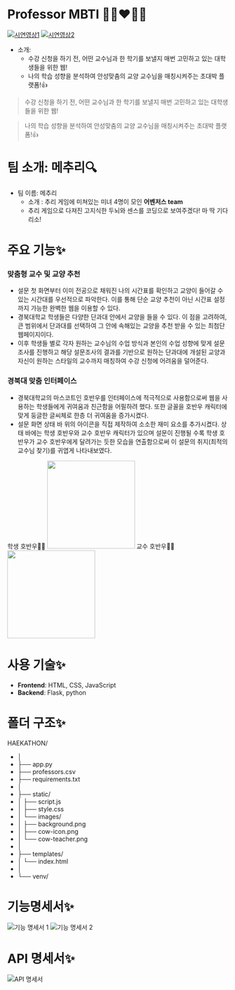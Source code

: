 # Professor MBTI 👨‍🏫❤️👨‍🎓
[![시연영상1](https://youtu.be/-TiD1mgdRWs)](https://youtu.be/-TiD1mgdRWs)
[![시연영상2](https://youtu.be/PFzEkf0s82E)](https://youtu.be/PFzEkf0s82E)
- 소개:
    - 수강 신청을 하기 전, 어떤 교수님과 한 학기를 보낼지 매번 고민하고 있는 대학생들을 위한 웹!
    - 나의 학습 성향을 분석하여 안성맞춤의 교양 교수님을 매칭시켜주는 초대박 플랫폼!👍
> 수강 신청을 하기 전, 어떤 교수님과 한 학기를 보낼지 매번 고민하고 있는 대학생들을 위한 웹!
> 

> 나의 학습 성향을 분석하여 안성맞춤의 교양 교수님을 매칭시켜주는 초대박 플랫폼!👍
> 

# 팀 소개: 메추리🔍

- 팀 이름: 메추리
    - 소개 : 추리 게임에 미쳐있는 미녀 4명이 모인 **어벤저스 team**
    - 추리 게임으로 다져진 고지식한 두뇌와  센스를 코딩으로 보여주겠다! 마 딱 기다리소!

# 주요 기능✨

### 맞춤형 교수 및 교양 추천

- 설문 첫 화면부터 이미 전공으로 채워진 나의 시간표를 확인하고 교양이 들어갈 수 있는 시간대를 우선적으로 파악한다. 이를 통해 단순 교양 추천이 아닌 시간표 설정까지 가능한 완벽한 웹을 이용할 수 있다.
- 경북대학교 학생들은 다양한 단과대 안에서 교양을 들을 수 있다. 이 점을 고려하여, 큰 범위에서 단과대를 선택하여 그 안에 속해있는 교양을 추천 받을 수 있는 최첨단 웹페이지이다.
- 이후 학생들 별로 각자 원하는 교수님의 수업 방식과 본인의 수업 성향에 맞게 설문조사를 진행하고 해당 설문조사의 결과를 기반으로 원하는 단과대에 개설된 교양과 자신이 원하는 스타일의 교수까지 매칭하여 수강 신청에 어려움을 덜어준다.

### 경북대 맞춤 인터페이스

- 경북대학교의 마스코트인 호반우를 인터페이스에 적극적으로 사용함으로써 웹을 사용하는 학생들에게 귀여움과 친근함을 어필하려 했다. 또한 글꼴을 호반우 캐릭터에 맞게 둥글한 글씨체로 한층 더 귀여움을 증가시켰다.
- 설문 화면 상태 바 위의 아이콘을 직접 제작하여 소소한 재미 요소를 추가시켰다. 상태 바에는 학생 호반우와 교수 호반우 캐릭터가 있으며 설문이 진행될 수록 학생 호반우가 교수 호반우에게 달려가는 듯한 모습을 연출함으로써 이 설문의 취지(최적의 교수님 찾기)를 귀엽게 나타내보였다.

학생  호반우👨‍🎓
<img src="https://github.com/user-attachments/assets/31d09842-c41f-4d89-a3c3-f946920ae0ea" width="200" height="200"/>
교수 호반우👨‍🏫
<img src="https://github.com/user-attachments/assets/7f2968c1-c328-4a21-9109-4eeff3e23ee2" width="200" height="200"/>
# 사용 기술✨

- **Frontend**: HTML, CSS, JavaScript
- **Backend**: Flask, python

# 폴더 구조✨

HAEKATHON/
- │
- ├── app.py
- ├── professors.csv
- ├── requirements.txt
- │
- ├── static/
- │   ├── script.js
- │   ├── style.css
- │   └── images/
- │       ├── background.png
- │       ├── cow-icon.png
- │       └── cow-teacher.png
- │
- ├── templates/
- │   └── index.html
- │
- └── venv/

# 기능명세서✨
![기능 명세서 1](https://github.com/user-attachments/assets/eb3b3466-af93-40b4-8bb8-16be5f6b44b2)
![기능 명세서 2](https://github.com/user-attachments/assets/529f8a34-f87a-46dc-84e5-5ab3c36f921c)

# API 명세서✨
![API 명세서](https://github.com/user-attachments/assets/f38b56eb-8ace-47f0-95cd-ad339d679b4b)
